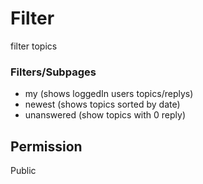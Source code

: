 # Filter
filter topics

### Filters/Subpages
- my (shows loggedIn users topics/replys)
- newest (shows topics sorted by date)
- unanswered (show topics with 0 reply)

## Permission
Public
